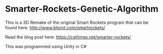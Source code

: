 # Smarter-Rockets-Genetic-Algorithm
This is a 3D Remake of the original Smart Rockets program that can be found here: http://www.blprnt.com/smartrockets/

Read the blog post here: https://csthings.net/smarter-rockets/

This was programmed using Unity in C#
